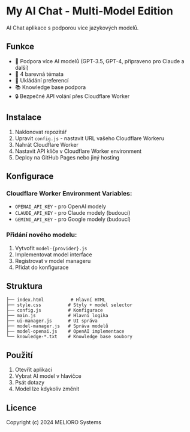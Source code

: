 # My AI Chat - Multi-Model Edition

AI Chat aplikace s podporou více jazykových modelů.

## Funkce

- 🤖 Podpora více AI modelů (GPT-3.5, GPT-4, připraveno pro Claude a další)
- 🎨 4 barevná témata
- 💾 Ukládání preferencí
- 📚 Knowledge base podpora
- 🔒 Bezpečné API volání přes Cloudflare Worker

## Instalace

1. Naklonovat repozitář
2. Upravit `config.js` - nastavit URL vašeho Cloudflare Workeru
3. Nahrát Cloudflare Worker
4. Nastavit API klíče v Cloudflare Worker environment
5. Deploy na GitHub Pages nebo jiný hosting

## Konfigurace

### Cloudflare Worker Environment Variables:
- `OPENAI_API_KEY` - pro OpenAI modely
- `CLAUDE_API_KEY` - pro Claude modely (budoucí)
- `GEMINI_API_KEY` - pro Google modely (budoucí)

### Přidání nového modelu:

1. Vytvořit `model-{provider}.js`
2. Implementovat model interface
3. Registrovat v model manageru
4. Přidat do konfigurace

## Struktura

```
├── index.html          # Hlavní HTML
├── style.css          # Styly + model selector
├── config.js          # Konfigurace
├── main.js            # Hlavní logika
├── ui-manager.js      # UI správa
├── model-manager.js   # Správa modelů
├── model-openai.js    # OpenAI implementace
└── knowledge-*.txt    # Knowledge base soubory
```

## Použití

1. Otevřít aplikaci
2. Vybrat AI model v hlavičce
3. Psát dotazy
4. Model lze kdykoliv změnit

## Licence

Copyright (c) 2024 MELIORO Systems

